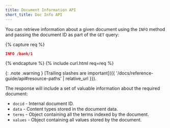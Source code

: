 ```yaml
---
title: Document Information API
short_title: Doc Info API
---
```


You can retrieve information about a given document using the `INFO` method
and passing the document ID as part of the `GET` query:

{% capture req %}

```json
INFO /bank/1
```
{% endcapture %}
{% include curl.html req=req %}

{: .note .warning }
[Trailing slashes are important]({{ '/docs/reference-guide/api#resource-paths' | relative_url }}).

The response will include a set of valuable information about the required
document:

* `docid`      - Internal document ID.
* `data`       - Content types stored in the document data.
* `terms`      - Object containing all the terms indexed by the document.
* `values`     - Object containing all values stored by the document.
